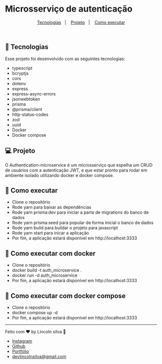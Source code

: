 <p align="center">
  <h1>Microsserviço de autenticação</h1>
</p>

<p align="center">
  <a href="#-tecnologias">Tecnologias</a>&nbsp;&nbsp;&nbsp;|&nbsp;&nbsp;&nbsp;
  <a href="#-projeto">Projeto</a>&nbsp;&nbsp;&nbsp;|&nbsp;&nbsp;&nbsp;
  <a href="#-Como executar">Como executar</a>
</p>

<br>

## 🚀 Tecnologias

Esse projeto foi desenvolvido com as seguintes tecnologias:

- typescript
- bcryptjs
- cors
- dotenv
- express
- express-async-errors
- jsonwebtoken
- prisma
- @prisma/client
- http-status-codes
- zod
- uuid
- Docker
- Docker compose

## 💻 Projeto

O Authentication-microservice é um microsserviço que espelha um CRUD de usuários com a autenticação JWT, e que estar pronto para rodar em ambiente isolado utilizando docker e docker compose.

## 🚀 Como executar

- Clone o repositório
- Rode yarn para baixar as dependências
- Rode yarn prisma:dev para iniciar a parte de migrations do banco de dados
- Rode yarn prisma:seed para popular de forma inicial o banco de dados
- Rode yarn build para buildar o projeto para javascript
- Rode yarn start para inicar a aplicação
- Por fim, a aplicação estará disponível em http://localhost:3333

## 🚀 Como executar com docker

- Clone o repositório
- docker build -t auth_microservice .
- docker run -d auth_microservice
- Por fim, a aplicação estará disponível em http://localhost:3333

## 🚀 Como executar com docker compose

- Clone o repositório
- docker compose up -d
- Por fim, a aplicação estará disponível em http://localhost:3333

---

Feito com ♥ by Lincoln silva :wave:

- [Instagram](https://www.instagram.com/jotalincoln/)
- [Github](https://github.com/LincolnSA)
- [Portfólio](https://lincolnsa.github.io/portfolio/)
- [devlincolnsilva@gmail.com](mailto:devlincolnsilva@gmail.com?subject=Oi%20lincoln)
